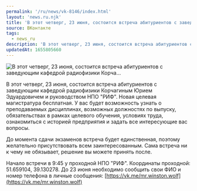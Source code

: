 ```yaml
---
permalink: '/ru/news/vk-8146/index.html'
layout: 'news.ru.njk'
title: 'В этот четверг, 23 июня, состоится встреча абитуриентов с заведующим кафедрой радиофизики Корча…'
source: ВКонтакте
tags:
  - news_ru
description: 'В этот четверг, 23 июня, состоится встреча абитуриентов с заведующим кафедрой радиофизики Корча…'
updatedAt: 1655805660
---
```

![В этот четверг, 23 июня, состоится встреча абитуриентов с заведующим кафедрой радиофизики Корча…](https://sun9-42.userapi.com/impg/n_yiWMH3gNauEsPXNeCEXhHZFQ2PEGB6iazn-Q/8hBoLixu6VA.jpg?size=510x510&quality=95&sign=bcabebeeb6e4eb8637a2f6688787bcc0&c_uniq_tag=kWa2AayYp68gnX_mfBXA8xdlBhRIvd8I__avUp_Np_k&type=album)

В этот четверг, 23 июня, состоится встреча абитуриентов с заведующим кафедрой радиофизики Корчагиным Юрием Эдуардовичем и руководством НПО "РИФ". Новая целевая магистратура бесплатная. У вас будет возможность узнать о преподаваемых дисциплинах, возможных должностях по выпуску, обязательствах в рамках целевого обучения, условиях труда, ознакомиться с историей предприятия и задать все интересующие вас вопросы.

До момента сдачи экзаменов встреча будет единственная, поэтому желательно присутствовать всем заинтересованным. Сама встреча ни к чему не обязывает, решение вы можете принять после.

Начало встречи в 9:45 у проходной НПО "РИФ".
Координаты проходной: 51.659104, 39.130278.
До 23 июня необходимо сообщить свои ФИО и номер телефона в личные сообщения: [https://vk.me/mr.winston.wolf](https://vk.me/mr.winston.wolf)
